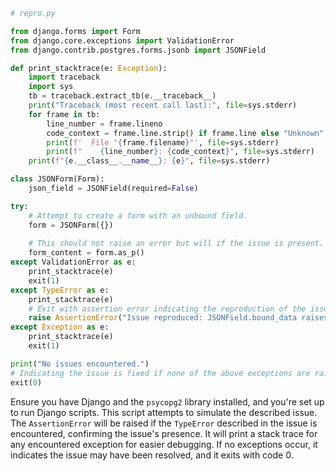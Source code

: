 ```python
# repro.py

from django.forms import Form
from django.core.exceptions import ValidationError
from django.contrib.postgres.forms.jsonb import JSONField

def print_stacktrace(e: Exception):
    import traceback
    import sys
    tb = traceback.extract_tb(e.__traceback__)
    print("Traceback (most recent call last):", file=sys.stderr)
    for frame in tb:
        line_number = frame.lineno
        code_context = frame.line.strip() if frame.line else "Unknown"
        print(f'  File "{frame.filename}"', file=sys.stderr)
        print(f"    {line_number}: {code_context}", file=sys.stderr)
    print(f"{e.__class__.__name__}: {e}", file=sys.stderr)

class JSONForm(Form):
    json_field = JSONField(required=False)

try:
    # Attempt to create a form with an unbound field.
    form = JSONForm({})
    
    # This should not raise an error but will if the issue is present.
    form_content = form.as_p()
except ValidationError as e:
    print_stacktrace(e)
    exit(1)
except TypeError as e:
    print_stacktrace(e)
    # Exit with assertion error indicating the reproduction of the issue.
    raise AssertionError("Issue reproduced: JSONField.bound_data raises TypeError when data is None")
except Exception as e:
    print_stacktrace(e)
    exit(1)

print("No issues encountered.")
# Indicating the issue is fixed if none of the above exceptions are raised.
exit(0)
```

Ensure you have Django and the `psycopg2` library installed, and you're set up to run Django scripts. This script attempts to simulate the described issue. The `AssertionError` will be raised if the `TypeError` described in the issue is encountered, confirming the issue's presence. It will print a stack trace for any encountered exception for easier debugging. If no exceptions occur, it indicates the issue may have been resolved, and it exits with code 0.